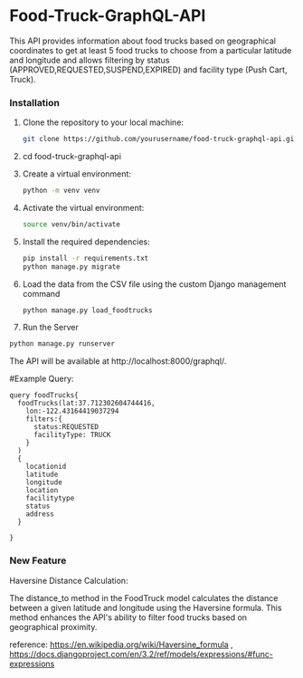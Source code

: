 # Food-Truck-GraphQL-API

This API provides information about food trucks based on geographical coordinates to get
at least 5 food trucks to choose from a particular latitude and longitude
and allows filtering by status (APPROVED,REQUESTED,SUSPEND,EXPIRED) and facility type (Push Cart, Truck).

### Installation

1. Clone the repository to your local machine:

   ```bash
   git clone https://github.com/yourusername/food-truck-graphql-api.git
2. cd food-truck-graphql-api
3. Create a virtual environment:
   ```bash
   python -m venv venv

5. Activate the virtual environment:
   ```bash
   source venv/bin/activate

7. Install the required dependencies:
   ```bash
   pip install -r requirements.txt
   python manage.py migrate

8. Load the data from the CSV file using the custom Django management command
    ```bash
    python manage.py load_foodtrucks

10. Run the Server
   ```bash
   python manage.py runserver
```
The API will be available at http://localhost:8000/graphql/.

#Example Query:

    
    query foodTrucks{
      foodTrucks(lat:37.712302604744416, 
        lon:-122.43164419037294
        filters:{
          status:REQUESTED
          facilityType: TRUCK
        }
      )
      {
        locationid
        latitude
        longitude
        location
        facilitytype
        status    
        address
      }
      
    }

### New Feature 
Haversine Distance Calculation:

The distance_to method in the FoodTruck model calculates the distance between a given latitude and longitude using the Haversine formula. This method enhances the API's ability to filter food trucks based on geographical proximity.

reference: https://en.wikipedia.org/wiki/Haversine_formula , https://docs.djangoproject.com/en/3.2/ref/models/expressions/#func-expressions 

